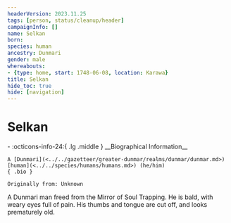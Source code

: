 ```yaml
---
headerVersion: 2023.11.25
tags: [person, status/cleanup/header]
campaignInfo: []
name: Selkan
born:
species: human
ancestry: Dunmari
gender: male
whereabouts:
- {type: home, start: 1748-06-08, location: Karawa}
title: Selkan
hide_toc: true
hide: [navigation]
---
```

# Selkan
<div class="grid cards ext-narrow-margin ext-one-column" markdown>
- :octicons-info-24:{ .lg .middle } __Biographical Information__

    A [Dunmari](<../../gazetteer/greater-dunmar/realms/dunmar/dunmar.md>) [human](<../../species/humans/humans.md>) (he/him)  
    { .bio }

    Originally from: Unknown
</div>




A Dunmari man freed from the Mirror of Soul Trapping. He is bald, with weary eyes full of pain. His thumbs and tongue are cut off, and looks prematurely old. 